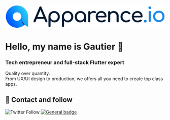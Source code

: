 <a href="https://apparence.io"><img src="https://github.com/Apparence-io/bart/raw/master/.github/img/apparence_logo.png" alt="Apparence.io logo"></a>

# Hello, my name is Gautier 👋
### Tech entrepreneur and full-stack Flutter expert

Quality over quantity.<br>
From UX/UI design to production, we offers all you need to create top class apps.
<br>


## 💬  Contact and follow

![Twitter Follow](https://img.shields.io/twitter/follow/mcflydev?color=blue&logo=twitter&logoColor=white&style=for-the-badge)
[![General badge](https://img.shields.io/badge/LinkedIn-0077B5?style=for-the-badge&logo=linkedin&logoColor=white)](https://www.linkedin.com/in/gautier-siclon/)

